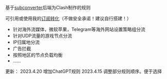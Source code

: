 基于[subconverter](https://github.com/tindy2013/subconverter)后端为Clash制作的规则

可引用或使用我的[订阅转化](https://sub.ythyx.co/)（不做安全承诺！建议自行搭建！）

- 针对海外流媒体，微软苹果，Telegram等海外网站设置策略组分流
- 针对UDP流量的游戏节点分流
- IP归属地分流
- 广告拦截
- 按照地区的节点负载均衡
- ......

更新：
2023.4.20 增加ChatGPT规则
2023.4.15 调整部分规则顺序。便于选择
